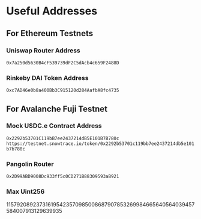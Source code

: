 # Useful Addresses

## For Ethereum Testnets

### Uniswap Router Address
```0x7a250d5630B4cF539739dF2C5dAcb4c659F2488D```

### Rinkeby DAI Token Address
```0xc7AD46e0b8a400Bb3C915120d284AafbA8fc4735```

## For Avalanche Fuji Testnet

### Mock USDC.e Contract Address
```0x2292b53701C119bB7ee2437214dB5E101B7B780c```
```https://testnet.snowtrace.io/token/0x2292b53701c119bb7ee2437214db5e101b7b780c```

### Pangolin Router
```0x2D99ABD9008Dc933ff5c0CD271B88309593aB921```

### Max Uint256
115792089237316195423570985008687907853269984665640564039457584007913129639935